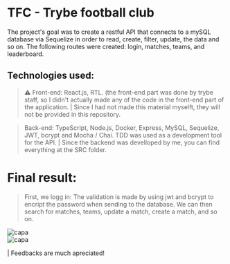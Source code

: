 # TFC - Trybe football club

The project's goal was to create a restful API that connects to a mySQL database via Sequelize in order to read, create, filter, update, the data and so on. The following routes were created: login, matches, teams, and leaderboard.

## Technologies used:

> ⚠️ Front-end: React.js, RTL. (the front-end part was done by trybe staff, so I didn't actually made any of the code in the front-end part of the application. | Since I had not made this material myselft, they will not be provided in this repository. 

> Back-end: TypeScript, Node.js, Docker, Express, MySQL, Sequelize, JWT, bcrypt and Mocha / Chai. TDD was used as a development tool for the API. | Since the backend was develloped by me, you can find everything at the SRC folder. 

# Final result:

> First, we logg in: The validation is made by using jwt and bcrypt to encript the password when sending to the database.
> We can then search for matches, teams, update a match, create a match, and so on.

<div>
   <img align="center" alt="capa" src="https://user-images.githubusercontent.com/95686401/199350760-ee1ae808-06e7-42d0-9efd-64ca8a2a663a.gif" />
</div>

<div>
   <img align="center" alt="capa" src="https://user-images.githubusercontent.com/95686401/199350834-f0328802-db26-4a87-97f2-f48dbe02bc4c.gif" />
</div>

| Feedbacks are much apreciated! 
